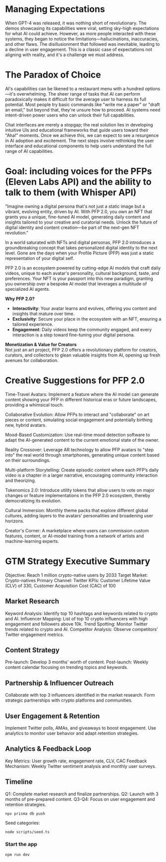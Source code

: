 # Managing Expectations

When GPT-4 was released, it was nothing short of revolutionary. The demos showcasing its capabilities were viral, setting sky-high expectations for what AI could achieve. However, as more people interacted with these systems, they began to notice the limitations—hallucinations, inaccuracies, and other flaws. The disillusionment that followed was inevitable, leading to a decline in user engagement. This is a classic case of expectations not aligning with reality, and it's a challenge we must address.

# The Paradox of Choice

AI's capabilities can be likened to a restaurant menu with a hundred options—it's overwhelming. The sheer range of tasks that AI can perform paradoxically makes it difficult for the average user to harness its full potential. Most people try basic commands like "write me a paper" or "draft an email," but beyond that, they're unsure how to proceed. AI systems need intent-driven power users who can unlock their full capabilities.

Chat interfaces are merely a stopgap; the real solution lies in developing intuitive UIs and educational frameworks that guide users toward their "Aha!" moments. Once we achieve this, we can expect to see a resurgence in AI adoption and excitement. The next steps involve rethinking the user interface and educational components to help users understand the full range of AI capabilities. 

# Goal: including voices for the PFPs (Eleven Labs API) and the ability to talk to them (with Whisper API)

"Imagine owning a digital persona that's not just a static image but a vibrant, evolving entity, driven by AI. With PFP 2.0, you own an NFT that grants you a unique, fine-tuned AI model, generating daily content and insights tailored to your creative and curatorial needs. Unlock the future of digital identity and content creation—be part of the next-gen NFT revolution."

In a world saturated with NFTs and digital personas, PFP 2.0 introduces a groundbreaking concept that takes personalized digital identity to the next level. Gone are the days when your Profile Picture (PFP) was just a static representation of your digital self. 

PFP 2.0 is an ecosystem powered by cutting-edge AI models that craft daily videos, unique to each avatar's personality, cultural background, taste, and preferences. Your NFT is your passport into this new paradigm, granting you ownership over a bespoke AI model that leverages a multitude of specialized AI agents.

**Why PFP 2.0?**  
- **Interactivity**: Your avatar learns and evolves, offering you content and insights that mature over time.
- **Exclusivity**: Secure your place in the ecosystem with an NFT, ensuring a tailored experience.
- **Engagement**: Daily videos keep the community engaged, and every interaction is a step toward fine-tuning your digital persona.

**Monetization & Value for Creators**  
Not just an art project, PFP 2.0 offers a revolutionary platform for creators, curators, and collectors to glean valuable insights from AI, opening up fresh avenues for collaboration.

# Creative Suggestions for PFP 2.0

Time-Travel Avatars: Implement a feature where the AI model can generate content showing your PFP in different historical eras or future landscapes, providing a whimsical touch.

Collaborative Evolution: Allow PFPs to interact and "collaborate" on art pieces or content, simulating social engagement and potentially birthing new, hybrid avatars.

Mood-Based Customization: Use real-time mood detection software to adapt the AI-generated content to the current emotional state of the owner.

Reality Crossover: Leverage AR technology to allow PFP avatars to "step into" the real world through smartphones, generating unique content based on their surroundings.

Multi-platform Storytelling: Create episodic content where each PFP’s daily video is a chapter in a larger narrative, encouraging community interaction and theorizing.

Tokenomics 2.0: Introduce utility tokens that allow users to vote on major changes or feature implementations in the PFP 2.0 ecosystem, thereby democratizing its evolution.

Cultural Immersion: Monthly theme packs that explore different global cultures, adding layers to the avatars' personalities and broadening user horizons.

Creator's Corner: A marketplace where users can commission custom features, content, or AI-model training from a network of artists and machine-learning experts.

# GTM Strategy Executive Summary
Objective: Reach 1 million crypto-native users by 2033
Target Market: Crypto-natives
Primary Channel: Twitter
KPIs: Customer Lifetime Value (CLV) of 330, Customer Acquisition Cost (CAC) of 100

## Market Research
Keyword Analysis: Identify top 10 hashtags and keywords related to crypto and AI.
Influencer Mapping: List of top 10 crypto influencers with high engagement and followers above 10k.
Trend Spotting: Monitor Twitter trends related to crypto and AI.
Competitor Analysis: Observe competitors' Twitter engagement metrics.

## Content Strategy
Pre-launch: Develop 3 months' worth of content.
Post-launch: Weekly content calendar focusing on trending topics and keywords.

## Partnership & Influencer Outreach
Collaborate with top 3 influencers identified in the market research.
Form strategic partnerships with crypto platforms and communities.

## User Engagement & Retention
Implement Twitter polls, AMAs, and giveaways to boost engagement.
Use analytics to monitor user behavior and adapt retention strategies.

## Analytics & Feedback Loop
Key Metrics: User growth rate, engagement rate, CLV, CAC
Feedback Mechanism: Weekly Twitter sentiment analysis and monthly user surveys.

## Timeline
Q1: Complete market research and finalize partnerships.
Q2: Launch with 3 months of pre-prepared content.
Q3-Q4: Focus on user engagement and retention strategies.


```shell
npx prisma db push

```

Seed categories:
```shell
node scripts/seed.ts
```

### Start the app

```shell
npm run dev
```
